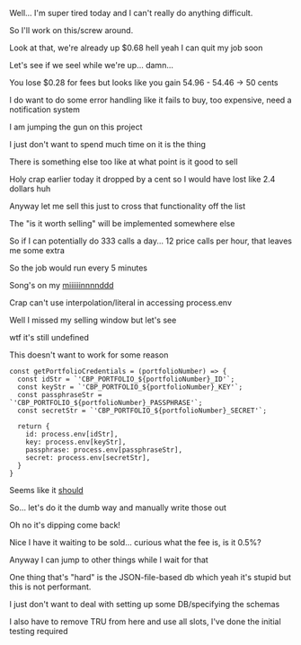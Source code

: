 Well... I'm super tired today and I can't really do anything difficult.

So I'll work on this/screw around.

Look at that, we're already up $0.68 hell yeah I can quit my job soon

Let's see if we seel while we're up... damn... 

You lose $0.28 for fees but looks like you gain 54.96 - 54.46 -> 50 cents

I do want to do some error handling like it fails to buy, too expensive, need a notification system

I am jumping the gun on this project

I just don't want to spend much time on it is the thing

There is something else too like at what point is it good to sell

Holy crap earlier today it dropped by a cent so I would have lost like 2.4 dollars huh

Anyway let me sell this just to cross that functionality off the list

The "is it worth selling" will be implemented somewhere else

So if I can potentially do 333 calls a day... 12 price calls per hour, that leaves me some extra

So the job would run every 5 minutes

Song's on my [miiiiiinnnnddd](https://www.youtube.com/watch?v=A3M-XFxF1UQ)

Crap can't use interpolation/literal in accessing process.env

Well I missed my selling window but let's see

wtf it's still undefined

This doesn't want to work for some reason

```
const getPortfolioCredentials = (portfolioNumber) => {
  const idStr = `'CBP_PORTFOLIO_${portfolioNumber}_ID'`;
  const keyStr = `'CBP_PORTFOLIO_${portfolioNumber}_KEY'`;
  const passphraseStr = `'CBP_PORTFOLIO_${portfolioNumber}_PASSPHRASE'`;
  const secretStr = `'CBP_PORTFOLIO_${portfolioNumber}_SECRET'`;

  return {
    id: process.env[idStr],
    key: process.env[keyStr],
    passphrase: process.env[passphraseStr],
    secret: process.env[secretStr],
  }
}

```

Seems like it [should](https://stackoverflow.com/a/66626413/2710227)

So... let's do it the dumb way and manually write those out

Oh no it's dipping come back!

Nice I have it waiting to be sold... curious what the fee is, is it 0.5%?

Anyway I can jump to other things while I wait for that

One thing that's "hard" is the JSON-file-based db which yeah it's stupid but this is not performant.

I just don't want to deal with setting up some DB/specifying the schemas

I also have to remove TRU from here and use all slots, I've done the initial testing required


